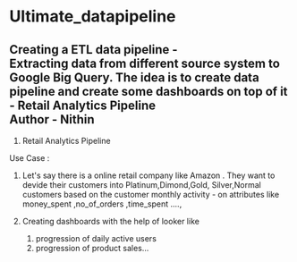 # Ultimate_datapipeline
Creating a ETL data pipeline - 
<br>
Extracting data from different source system to Google Big Query.
The idea is to create data pipeline and create some dashboards on top of it -
Retail Analytics Pipeline
<br>
Author - Nithin
------------------------------------------------------------------------------------------
1. Retail Analytics Pipeline

Use Case : 
1. Let's say there is a online retail company like Amazon . They want to devide their customers into Platinum,Dimond,Gold, Silver,Normal customers based on the customer monthly activity - on attributes like money_spent ,no_of_orders ,time_spent ....,

2. Creating dashboards with the help of looker like
   1. progression of daily active users
   2. progression of product sales...


